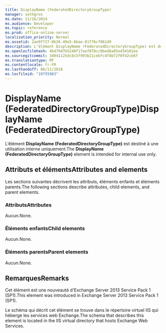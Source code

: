 ```yaml
---
title: DisplayName (FederatedDirectoryGroupType)
manager: sethgros
ms.date: 11/16/2014
ms.audience: Developer
ms.topic: reference
ms.prod: office-online-server
localization_priority: Normal
ms.assetid: 2ae9ff27-8b26-49e5-bbae-01f76cf061d9
description: L’élément DisplayName (FederatedDirectoryGroupType) est destiné à une utilisation interne uniquement.
ms.openlocfilehash: 4bd79d7b5240f1faef878cc0bed8a85ed34161ee
ms.sourcegitcommit: 34041125dc8c5f993b21cebfc4f8b72f0fd2cb6f
ms.translationtype: MT
ms.contentlocale: fr-FR
ms.lasthandoff: 06/11/2018
ms.locfileid: "19755983"
---
```

# <a name="displayname-federateddirectorygrouptype"></a><span data-ttu-id="1e514-103">DisplayName (FederatedDirectoryGroupType)</span><span class="sxs-lookup"><span data-stu-id="1e514-103">DisplayName (FederatedDirectoryGroupType)</span></span>

<span data-ttu-id="1e514-104">L’élément **DisplayName (FederatedDirectoryGroupType)** est destiné à une utilisation interne uniquement.</span><span class="sxs-lookup"><span data-stu-id="1e514-104">The **DisplayName (FederatedDirectoryGroupType)** element is intended for internal use only.</span></span> 

## <a name="attributes-and-elements"></a><span data-ttu-id="1e514-105">Attributs et éléments</span><span class="sxs-lookup"><span data-stu-id="1e514-105">Attributes and elements</span></span>

<span data-ttu-id="1e514-106">Les sections suivantes décrivent les attributs, éléments enfants et éléments parents.</span><span class="sxs-lookup"><span data-stu-id="1e514-106">The following sections describe attributes, child elements, and parent elements.</span></span>
  
### <a name="attributes"></a><span data-ttu-id="1e514-107">Attributs</span><span class="sxs-lookup"><span data-stu-id="1e514-107">Attributes</span></span>

<span data-ttu-id="1e514-108">Aucun.</span><span class="sxs-lookup"><span data-stu-id="1e514-108">None.</span></span>
  
### <a name="child-elements"></a><span data-ttu-id="1e514-109">Éléments enfants</span><span class="sxs-lookup"><span data-stu-id="1e514-109">Child elements</span></span>

<span data-ttu-id="1e514-110">Aucun.</span><span class="sxs-lookup"><span data-stu-id="1e514-110">None.</span></span>
  
### <a name="parent-elements"></a><span data-ttu-id="1e514-111">Éléments parents</span><span class="sxs-lookup"><span data-stu-id="1e514-111">Parent elements</span></span>

<span data-ttu-id="1e514-112">Aucun.</span><span class="sxs-lookup"><span data-stu-id="1e514-112">None.</span></span>
  
## <a name="remarks"></a><span data-ttu-id="1e514-113">Remarques</span><span class="sxs-lookup"><span data-stu-id="1e514-113">Remarks</span></span>

<span data-ttu-id="1e514-114">Cet élément est une nouveauté d'Exchange Server 2013 Service Pack 1 (SP1).</span><span class="sxs-lookup"><span data-stu-id="1e514-114">This element was introduced in Exchange Server 2013 Service Pack 1 (SP1).</span></span>
  
<span data-ttu-id="1e514-115">Le schéma qui décrit cet élément se trouve dans le répertoire virtuel IIS qui héberge les services web Exchange.</span><span class="sxs-lookup"><span data-stu-id="1e514-115">The schema that describes this element is located in the IIS virtual directory that hosts Exchange Web Services.</span></span>
  


